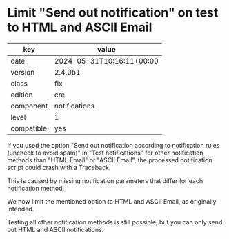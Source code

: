 [//]: # (werk v2)
# Limit "Send out notification" on test to HTML and ASCII Email

key        | value
---------- | ---
date       | 2024-05-31T10:16:11+00:00
version    | 2.4.0b1
class      | fix
edition    | cre
component  | notifications
level      | 1
compatible | yes

If you used the option "Send out notification according to notification rules
(uncheck to avoid spam)" in "Test notifications" for other notification methods
than "HTML Email" or "ASCII Email", the processed notification script could
crash with a Traceback.

This is caused by missing notification parameters that differ for each
notification method.

We now limit the mentioned option to HTML and ASCII Email, as originally
intended.

Testing all other notification methods is still possible, but you can only send
out HTML and ASCII notifications.
